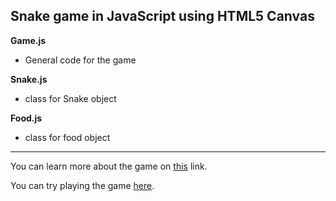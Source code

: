 ## Snake game in JavaScript using HTML5 Canvas

**Game.js**
* General code for the game

**Snake.js**  
* class for Snake object

**Food.js**
* class for food object
---
You can learn more about the game on [this](https://en.wikipedia.org/wiki/Snake_(video_game_genre)) link.

You can try playing the game [here](https://tinozg.github.io/animation/index.html).
